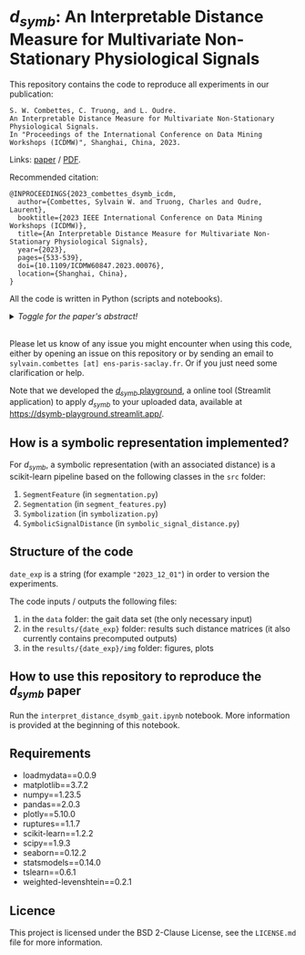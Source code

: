 # $d_{symb}$: An Interpretable Distance Measure for Multivariate Non-Stationary Physiological Signals

This repository contains the code to reproduce all experiments in our publication:
```
S. W. Combettes, C. Truong, and L. Oudre.
An Interpretable Distance Measure for Multivariate Non-Stationary Physiological Signals.
In "Proceedings of the International Conference on Data Mining Workshops (ICDMW)", Shanghai, China, 2023.
```
Links: [paper](https://ieeexplore.ieee.org/abstract/document/10411636) / [PDF](http://www.laurentoudre.fr/publis/ICDM2023.pdf).

Recommended citation:
```
@INPROCEEDINGS{2023_combettes_dsymb_icdm,
  author={Combettes, Sylvain W. and Truong, Charles and Oudre, Laurent},
  booktitle={2023 IEEE International Conference on Data Mining Workshops (ICDMW)}, 
  title={An Interpretable Distance Measure for Multivariate Non-Stationary Physiological Signals}, 
  year={2023},
  pages={533-539},
  doi={10.1109/ICDMW60847.2023.00076},
  location={Shanghai, China},
}
```

All the code is written in Python (scripts and notebooks).

<details><summary><i>Toggle for the paper's abstract!</i></summary>We introduce d_{symb}, a novel distance measure for comparing multivariate non-stationary physiological signals. Unlike most distance measures on multivariate signals such as variants of Dynamic Time Warping (DTW), d_{symb} can take into account their non-stationarity thanks to a symbolization step. This step is based on a change-point detection procedure, that splits a non-stationary signal into several stationary segments, followed by quantization using K-means clustering. The proposed distance measure leverages the general edit distance that is applied to the symbolic sequences. The performance of d_{symb} compared to two commonly used DTW variants is illustrated by applying it to physiological signals recorded during walking protocols. In particular, d_{symb} is shown to be interpretable: its symbolization detects the segments that correspond to salient behaviors. An open source GitHub repository is made available to reproduce all the experiments in Python.</details></br>

Please let us know of any issue you might encounter when using this code, either by opening an issue on this repository or by sending an email to `sylvain.combettes [at] ens-paris-saclay.fr`. Or if you just need some clarification or help.

Note that we developed the [$d_{symb}$ playground](https://sylvaincom.github.io/publication/2024-05-16-dsymb-icde), a online tool (Streamlit application) to apply $d_{symb}$ to your uploaded data, available at https://dsymb-playground.streamlit.app/.

## How is a symbolic representation implemented?

For $d_{symb}$, a symbolic representation (with an associated distance) is a scikit-learn pipeline based on the following classes in the `src` folder:
1. `SegmentFeature` (in `segmentation.py`)
1. `Segmentation` (in `segment_features.py`)
1. `Symbolization` (in `symbolization.py`)
1. `SymbolicSignalDistance` (in `symbolic_signal_distance.py`)

## Structure of the code

`date_exp` is a string (for example `"2023_12_01"`) in order to version the experiments.

The code inputs / outputs the following files:
1. in the `data` folder: the gait data set (the only necessary input)
1. in the `results/{date_exp}` folder: results such distance matrices (it also currently contains precomputed outputs)
1. in the `results/{date_exp}/img` folder: figures, plots

## How to use this repository to reproduce the $d_{symb}$ paper

Run the `interpret_distance_dsymb_gait.ipynb` notebook. More information is provided at the beginning of this notebook.

## Requirements

- loadmydata==0.0.9
- matplotlib==3.7.2
- numpy==1.23.5
- pandas==2.0.3
- plotly==5.10.0
- ruptures==1.1.7
- scikit-learn==1.2.2
- scipy==1.9.3
- seaborn==0.12.2
- statsmodels==0.14.0
- tslearn==0.6.1
- weighted-levenshtein==0.2.1

## Licence

This project is licensed under the BSD 2-Clause License, see the `LICENSE.md` file for more information.
